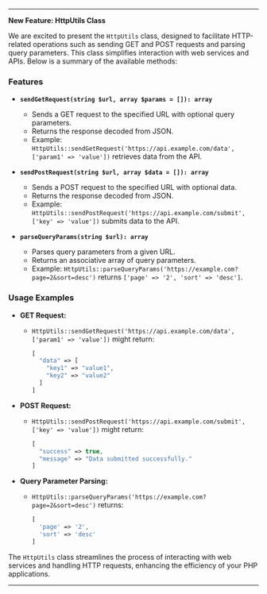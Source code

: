 ---

**New Feature: HttpUtils Class**

We are excited to present the `HttpUtils` class, designed to facilitate HTTP-related operations such as sending GET and POST requests and parsing query parameters. This class simplifies interaction with web services and APIs. Below is a summary of the available methods:

### Features

- **`sendGetRequest(string $url, array $params = []): array`**

  - Sends a GET request to the specified URL with optional query parameters.
  - Returns the response decoded from JSON.
  - Example: `HttpUtils::sendGetRequest('https://api.example.com/data', ['param1' => 'value'])` retrieves data from the API.

- **`sendPostRequest(string $url, array $data = []): array`**

  - Sends a POST request to the specified URL with optional data.
  - Returns the response decoded from JSON.
  - Example: `HttpUtils::sendPostRequest('https://api.example.com/submit', ['key' => 'value'])` submits data to the API.

- **`parseQueryParams(string $url): array`**

  - Parses query parameters from a given URL.
  - Returns an associative array of query parameters.
  - Example: `HttpUtils::parseQueryParams('https://example.com?page=2&sort=desc')` returns `['page' => '2', 'sort' => 'desc']`.

### Usage Examples

- **GET Request:**

  - `HttpUtils::sendGetRequest('https://api.example.com/data', ['param1' => 'value'])` might return:
    ```php
    [
      "data" => [
        "key1" => "value1",
        "key2" => "value2"
      ]
    ]
    ```

- **POST Request:**

  - `HttpUtils::sendPostRequest('https://api.example.com/submit', ['key' => 'value'])` might return:
    ```php
    [
      "success" => true,
      "message" => "Data submitted successfully."
    ]
    ```

- **Query Parameter Parsing:**

  - `HttpUtils::parseQueryParams('https://example.com?page=2&sort=desc')` returns:
    ```php
    [
      'page' => '2',
      'sort' => 'desc'
    ]
    ```

The `HttpUtils` class streamlines the process of interacting with web services and handling HTTP requests, enhancing the efficiency of your PHP applications.

---